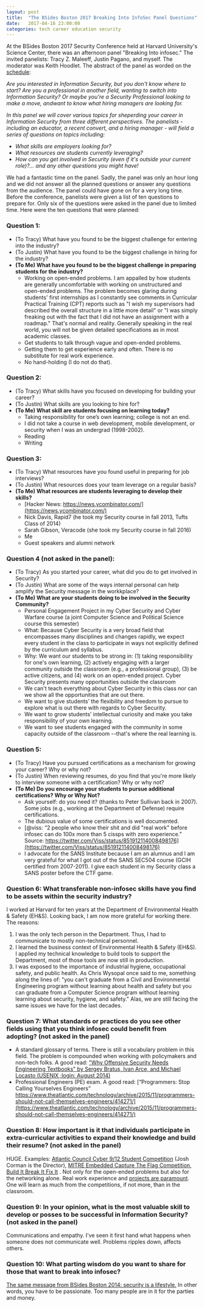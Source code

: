 ```yaml
---
layout: post
title:  "The BSides Boston 2017 Breaking Into InfoSec Panel Questions"
date:   2017-04-16 23:00:00
categories: tech career education security
---
```


At the BSides Boston 2017 Security Conference held at Harvard University's Science Center, there was an afternoon panel "Breaking Into infosec."  The invited panelists: Tracy Z. Maleeff, Justin Pagano, and myself.  The moderator was Keith Hoodlet.  The abstract of the panel as worded on the [schedule](https://bsidesboston2017.sched.com/event/9xRn/panel-breaking-into-infosec):

*Are you interested in Information Security, but you don't know where to start? Are you a professional in another field, wanting to switch into Information Security? Or maybe you're a Security Professional looking to make a move, andwant to know what hiring managers are looking for.*

*In this panel we will cover various topics for sheperding your career in Information Security from three different perspectives. The panelists - including an educator, a recent convert, and a hiring manager - will field a series of questions on topics including:*

* *What skills are employers looking for?*
* *What resources are students currently leveraging?*
* *How can you get involved in Security (even if it's outside your current role)?... and any other questions you might have!*

We had a fantastic time on the panel.  Sadly, the panel was only an hour long and we did not answer all the planned questions or answer any questions from the audience.  The panel could have gone on for a very long time.  Before the conference, panelists were given a list of ten questions to prepare for.  Only six of the questions were asked in the panel due to limited time.  Here were the ten questions that were planned:

### Question 1:

* (To Tracy) What have you found to be the biggest challenge for entering into the industry?
* (To Justin) What have you found to be the biggest challenge in hiring for the industry?
* **(To Me) What have you found to be the biggest challenge in preparing students for the industry?**
    - Working on open-ended problems.  I am appalled by how students are generally uncomfortable with working on unstructured and open-ended problems. The problem becomes glaring during students' first internships as I constantly see comments in Curricular Practical Training (CPT) reports such as "I wish my supervisors had described the overall structure in a little more detail" or "I was simply freaking out with the fact that I did not have an assignment with a roadmap." That's normal and reality. Generally speaking in the real world, you will not be given detailed specifications as in most academic classes.
    - Get students to talk through vague and open-ended problems.
    - Getting them to get experience early and often. There is no substitute for real work experience.
    - No hand-holding (I do not do that).

### Question 2:

* (To Tracy) What skills have you focused on developing for building your career?
* (To Justin) What skills are you looking to hire for?
* **(To Me) What skill are students focusing on learning today?**
    - Taking responsibility for one’s own learning; college is not an end.
    - I did not take a course in web development, mobile development, or security when I was an undergrad (1998-2002).
    - Reading
    - Writing

### Question 3:

* (To Tracy) What resources have you found useful in preparing for job interviews?
* (To Justin) What resources does your team leverage on a regular basis?
* **(To Me) What resources are students leveraging to develop their skills?**
	- [Hacker News: https://news.ycombinator.com/](https://news.ycombinator.com/)
	- Nick Davis, Rapid7 (he took my Security course in fall 2013, Tufts Class of 2014)
	- Sarah Gibson, Veracode (she took my Security course in fall 2016)
    - Me
    - Guest speakers and alumni network

### Question 4 (not asked in the panel):

* (To Tracy) As you started your career, what did you do to get involved in Security?
* (To Justin) What are some of the ways internal personal can help amplify the Security message in the workkplace?
* **(To Me) What are your students doing to be involved in the Security Community?**
    - Personal Engagement Project in my Cyber Security and Cyber Warfare course (a joint Computer Science and Political Science course this semester)
    - What: Because Cyber Security is a very broad field that encompasses many disciplines and changes rapidly, we expect every student in the class to participate in ways not explicitly defined by the curriculum and syllabus.
    - Why: We want our students to be strong in: (1) taking responsibility for one's own learning, (2) actively engaging with a larger community outside the classroom (e.g., a professional group), (3) be active citizens, and (4) work on an open-ended project. Cyber Security presents many opportunities outside the classroom
    - We can't teach everything about Cyber Security in this class nor can we show all the opportunities that are out there.
    - We want to give students’ the flexibility and freedom to pursue to explore what is out there with regards to Cyber Security.
    - We want to grow students’ intellectual curiosity and make you take responsibility of your own learning.
    - We want to see students engaged with the community in some capacity outside of the classroom --that's where the real learning is.

### Question 5:

* (To Tracy) Have you pursued certifications as a mechanism for growing your career? Why or why not?
* (To Justin) When reviewing resumes, do you find that you're more likely to interview someone with a certification? Why or why not?
* **(To Me) Do you encourage your students to pursue additional certifications? Why or Why Not?**
    - Ask yourself: do you need it? (thanks to Peter Sullivan back in 2007).  Some jobs (e.g., working at the Department of Defense) require certifications.
    - The dubious value of some certifications is well documented.
    - [@viss: “2 people who know their shit and did "real work" before infosec can do 100x more than 5 cissps with zero experience.” Source: https://twitter.com/Viss/status/851912114008498176](https://twitter.com/Viss/status/851912114008498176)
    - I advocate for the SANS Institute because I am an alumnus and I am very grateful for what I got out of the SANS SEC504 course (GCIH certified from 2007-2011).  I give each student in my Security class a SANS poster before the CTF game.

### Question 6: What transferable non-infosec skills have you find to be assets within the security industry?

I worked at Harvard for ten years at the Department of Environmental Health & Safety (EH&S).  Looking back, I am now more grateful for working there.  The reasons:

1. I was the only tech person in the Department.  Thus, I had to communicate to mostly non-technical personnel.
2. I learned the business context of Environmental Health & Safety (EH&S).  I applied my technical knowledge to build tools to support the Department, most of those tools are now still in production.
3. I was exposed to the importance of industrial hygiene, occupational safety, and public health.  As Chris Wysopal once said to me, something along the lines of: "you can't graduate from a Civil and Environmental Engineering program without learning about health and safety but you can graduate from a Computer Science program without learning learning about security, hygiene, and safety."  Alas, we are still facing the same issues we have for the last decades.

### Question 7: What standards or practices do you see other fields using that you think infosec could benefit from adopting? (not asked in the panel)

* A standard glossary of terms.  There is still a vocabulary problem in this field.  The problem is compounded when working with policymakers and non-tech folks. A good read: ["Why Offensive Security Needs Engineering Textbooks" by Sergey Bratus, Ivan Arce, and Michael Locasto (USENIX ;login: August 2014)](http://www.syssec-project.eu/m/page-media/3/zanero_login.pdf)
* Professional Engineers (PE) exam.  A good read: [“Programmers: Stop Calling Yourselves Engineers” https://www.theatlantic.com/technology/archive/2015/11/programmers-should-not-call-themselves-engineers/414271/](https://www.theatlantic.com/technology/archive/2015/11/programmers-should-not-call-themselves-engineers/414271/)

### Question 8: How important is it that individuals participate in extra-curricular activities to expand their knowledge and build their resume? (not asked in the panel)

HUGE. Examples: [Atlantic Council Cyber 9/12 Student Competition](http://www.atlanticcouncil.org/programs/brent-scowcroft-center/cyber-statecraft/cyber-9-12) (Josh Corman is the Director), [MITRE Embedded Capture The Flag Competition](http://mitrecyberacademy.org/competitions/embedded/), [Build It Break It Fix It](https://builditbreakit.org/) .  Not only for the open-ended problems but also for the networking alone.  Real work experience and [projects are paramount](/tech/career/education/2017/01/16/the-importance-of-side-projects.html). One will learn as much from the competitions, if not more, than in the classroom.

### Question 9: In your opinion, what is the most valuable skill to develop or posses to be successful in Information Security? (not asked in the panel)

Communications and empathy.  I’ve seen it first hand what happens when someone does not communicate well.  Problems ripples down, affects others.

### Question 10: What parting wisdom do you want to share for those that want to break into infosec?

[The same message from BSides Boston 2014: security is a lifestyle.](https://www.youtube.com/watch?v=GTt3qvdTexM)  In other words, you have to be passionate.  Too many people are in it for the parties and money.